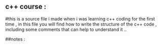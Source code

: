 ## c++ course :
#this is a source file i made when i was learning c++ coding for the first time , in this file you will find how to write the structure of the c++ code , including some comments that can help to understand it ..  


##notes :

